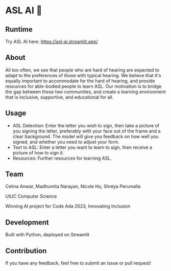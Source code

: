 # ASL AI 🤟

## Runtime
Try ASL AI here: https://asl-ai.streamlit.app/

## About
All too often, we see that people who are hard of hearing are expected to adapt to the preferences of those with typical hearing. We believe that it's equally important to accommodate for the hard of hearing, and provide resources for able-bodied people to learn ASL. Our motivation is to bridge the gap between these two communities, and create a learning environment that is inclusive, supportive, and educational for all.

## Usage
- ASL Detection: Enter the letter you wish to sign, then take a picture of you signing the letter, preferably with your face out of the frame and a clear background. The model will give you feedback on how well you signed, and whether you need to adjust your form.
- Text to ASL: Enter a letter you want to learn to sign, then receive a picture of how to sign it.
- Resources: Further resources for learning ASL. 

## Team
Celina Anwar, Madhumita Narayan, Nicole Hu, Shreya Perumalla

UIUC Computer Science

Winning AI project for Code Ada 2023, Innovating Inclusion

## Development
Built with Python, deployed on Streamlit

## Contribution
If you have any feedback, feel free to submit an issue or pull request!

